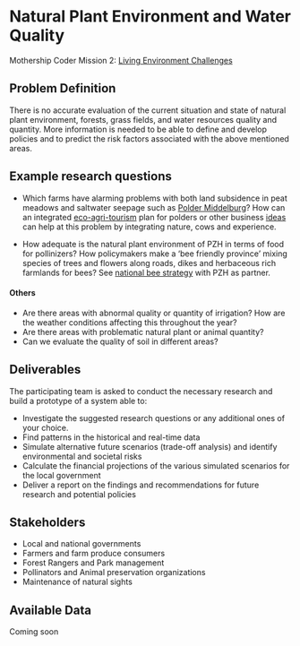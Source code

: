 # Natural Plant Environment and Water Quality

Mothership Coder Mission 2: [Living Environment Challenges](https://www.space4good.com/coder-missions/)

## Problem Definition
There is no accurate evaluation of the current situation and state of natural plant environment, forests, grass fields, and water resources quality and quantity. More information is needed to be able to define and develop policies and to predict the risk factors associated with the above mentioned areas.

## Example research questions
- Which farms have alarming problems with both land subsidence in peat meadows and saltwater seepage such as [Polder Middelburg](https://www.zuid-holland.nl/onderwerpen/ruimte/bodem-ondergrond/polder-middelburg/)? How can an integrated [eco-agri-tourism](https://www.zuid-holland.nl/onderwerpen/landschap/projecten-rijke/groen-index/groenprojecten/krimpenerwaard/) plan for polders or other business [ideas](https://www.zuid-holland.nl/actueel/nieuws/februari-2019/nieuwe/) can help at this problem by integrating nature, cows and experience. 

- How adequate is the natural plant environment of PZH in terms of food for pollinizers? How policymakers make a ‘bee friendly province’ mixing species of trees and flowers along roads, dikes and herbaceous rich farmlands for bees? See [national bee strategy](https://www.government.nl/binaries/government/documents/reports/2018/02/02/nl-pollinator-strategy-bed--breakfast-for-bees/DEF+webversie+Nat+Bijenstrategie+ENG_jan+2018.PDF) with PZH as partner.

#### Others
- Are there areas with abnormal quality or quantity of irrigation? How are the weather conditions affecting this throughout the year?
- Are there areas with problematic natural plant or animal quantity?
- Can we evaluate the quality of soil in different areas? 

## Deliverables
The participating team is asked to conduct the necessary research and build a prototype of a system able to:

- Investigate the suggested research questions or any additional ones of your choice.
- Find patterns in the historical and real-time data
- Simulate alternative future scenarios (trade-off analysis) and identify environmental and societal risks
- Calculate the financial projections of the various simulated scenarios for the local government
- Deliver a report on the findings and recommendations for future research and potential policies 

## Stakeholders
- Local and national governments
- Farmers and farm produce consumers
- Forest Rangers and Park management
- Pollinators and Animal preservation organizations
- Maintenance of natural sights

## Available Data
Coming soon
